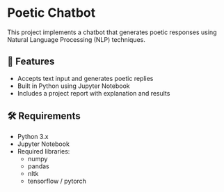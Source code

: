 # Poetic Chatbot

This project implements a chatbot that generates poetic responses using Natural Language Processing (NLP) techniques.

## 📌 Features
- Accepts text input and generates poetic replies
- Built in Python using Jupyter Notebook
- Includes a project report with explanation and results

## 🛠️ Requirements
- Python 3.x
- Jupyter Notebook
- Required libraries:
  - numpy
  - pandas
  - nltk 
  - tensorflow / pytorch 
